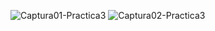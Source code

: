 ![Captura01-Practica3](https://github.com/EverCrts/SimulacionporComputadora-Everardo-Cortes/assets/142751424/e684c151-fef7-4600-a585-d61f092c1f8a)
![Captura02-Practica3](https://github.com/EverCrts/SimulacionporComputadora-Everardo-Cortes/assets/142751424/53698857-59f5-426e-85dc-08acfb1789f5)
